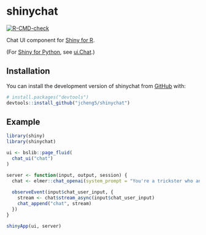 # shinychat

<!-- badges: start -->
[![R-CMD-check](https://github.com/jcheng5/shinychat/actions/workflows/R-CMD-check.yaml/badge.svg)](https://github.com/jcheng5/shinychat/actions/workflows/R-CMD-check.yaml)
<!-- badges: end -->

Chat UI component for [Shiny for R](https://shiny.posit.co/).

(For [Shiny for Python](https://shiny.posit.co/py/), see [ui.Chat](https://shiny.posit.co/py/components/display-messages/chat/).)

## Installation

You can install the development version of shinychat from [GitHub](https://github.com/) with:

``` r
# install.packages("devtools")
devtools::install_github("jcheng5/shinychat")
```

## Example

```r
library(shiny)
library(shinychat)

ui <- bslib::page_fluid(
  chat_ui("chat")
)

server <- function(input, output, session) {
  chat <- elmer::chat_openai(system_prompt = "You're a trickster who answers in riddles")
  
  observeEvent(input$chat_user_input, {
    stream <- chat$stream_async(input$chat_user_input)
    chat_append("chat", stream)
  })
}

shinyApp(ui, server)
```
